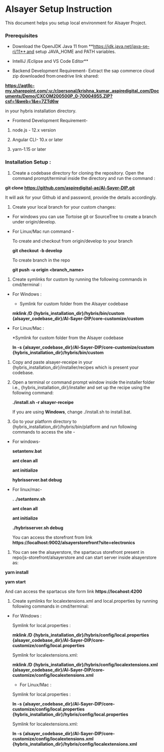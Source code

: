 
# Alsayer Setup Instruction

This document helps you setup local environment for Alsayer Project.

### Prerequisites

* Download the OpenJDK Java 11 from **https://jdk.java.net/java-se-ri/11** and setup JAVA_HOME and PATH variables.

* IntelliJ /Eclipse and VS Code Editor**

* Backend Development Requirement- Extract the sap commerce cloud zip downloaded from onedrive link shared:

**https://aqtllc-my.sharepoint.com/:u:/r/personal/krishna_kumar_aspiredigital_com/Documents/Demo/CXCOM200500P_0-70004955.ZIP?csf=1&web=1&e=7ZTd6w**

in your hybris installation directory.

* Frontend Development Requirement-

1.  node.js - 12.x version  

1.  Angular CLI- 10.x or later

1.  yarn-1.15 or later



### Installation Setup :

1. Create a codebase directory for cloning the repository. Open the command prompt/terminal inside the directory and run the command :  

  **git clone https://github.com/aspiredigital-ae/Al-Sayer-DIP.git**  

It will ask for your Github id and password, provide the details accordingly.

1. Create your local branch for your custom changes:

  * For windows you can use Tortoise git or SourceTree to create a branch under origin/develop.

  * For Linux/Mac run command -   

    To create and checkout from origin/develop to your branch

    **git checkout -b <name-of-your-branch> develop**

    To create branch in the repo

    **git push -u origin <branch_name>**


1. Create symlinks for custom by running the following commands in cmd/terminal :

  * For Windows :

    * Symlink for custom folder from the Alsayer codebase

     **mklink /D {hybris_installation_dir}/hybris/bin/custom {alsayer_codebase_dir}/Al-Sayer-DIP/core-customize/custom**

  * For Linux/Mac :

    *Symlink for custom folder from the Alsayer codebase

     **ln -s {alsayer_codebase_dir}/Al-Sayer-DIP/core-customize/custom {hybris_installation_dir}/hybris/bin/custom**


1. Copy and paste alsayer-receipe in your {hybris_installation_dir}/installer/recipes which is present your codebase.


1. Open a terminal or command prompt window inside the installer folder i.e., {hybris_installation_dir}/installer and set up the recipe using the following command:

   **./install.sh -r alsayer-receipe**  

   If you are using **Windows**, change ./install.sh to install.bat.


1.  Go to your platform directory to {hybris_installation_dir}/hybris/bin/platform  and run following commands to access the site -

  * For windows-

    **setantenv.bat**

    **ant clean all**

    **ant initialize**

    **hybrisserver.bat debug**



  * For linux/mac-

    **. ./setantenv.sh**

    **ant clean all**

    **ant initialize**

    **./hybrisserver.sh debug**


    You can access the storefront from link  **https://localhost:9002/alsayerstorefront?site=electronics**


1. You can see the alsayerstore, the spartacus storefront present in repo/js-storefront/alsayerstore and can start server inside alsayerstore as:

  **yarn install**

  **yarn start**

  And can access the spartacus site form link  **https://locahost:4200**


1.  Create symlinks for localextensions.xml and local.properties by running following commands in cmd/terminal:

  * For Windows :

    Symlink for local.properties :  

    **mklink /D {hybris_installation_dir}/hybris/config/local.properties {alsayer_codebase_dir}/Al-Sayer-DIP/core-customize/config/local.properties**

    Symlink for localextensions.xml:

    **mklink /D {hybris_installation_dir}/hybris/config/localextensions.xml  {alsayer_codebase_dir}/Al-Sayer-DIP/core-customize/config/localextensions.xml**


    * For Linux/Mac :

    Symlink for local.properties :

    **ln -s {alsayer_codebase_dir}/Al-Sayer-DIP/core-customize/config/local.properties {hybris_installation_dir}/hybris/config/local.properties**

    Symlink for localextensions.xml:

    **ln -s {alsayer_codebase_dir}/Al-Sayer-DIP/core-customize/config/localextensions.xml {hybris_installation_dir}/hybris/config/localextensions.xml**
